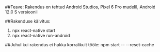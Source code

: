 ##Teave:
Rakendus on tehtud Android Studios, Pixel 6 Pro mudelil, Android 12.0 S versioonil

##Rakenduse käivitus:
1. npx react-native start
2. npx react-native run-android

##Juhul kui rakendus ei hakka korralikult tööle:
npm start -- --reset-cache
